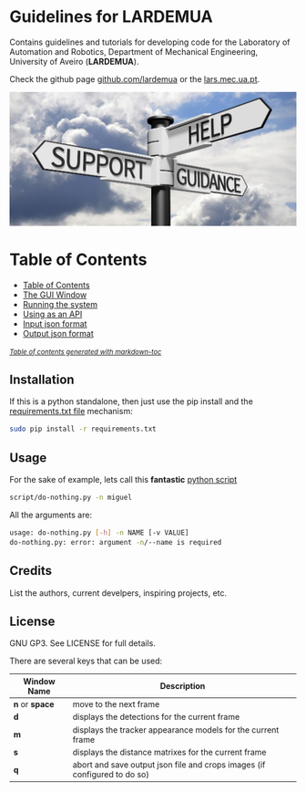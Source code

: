 # Guidelines for LARDEMUA
Contains guidelines and tutorials for developing code for the Laboratory of Automation and Robotics, Department of Mechanical Engineering, University of Aveiro (**LARDEMUA**).

Check the github page [github.com/lardemua](https://github.com/lardemua) or the [lars.mec.ua.pt](http://lars.mec.ua.pt).

![docs/guidelines-readme.png](docs/guidelines-readme.png?raw=true "guidelines")

# Table of Contents

- [Table of Contents](#table-of-contents)
- [The GUI Window](#the-gui-window)
- [Running the system](#running-the-system)
- [Using as an API](#using-as-an-api)
- [Input json format](#input-json-format)
- [Output json format](#output-json-format)

<small><i><a href='http://ecotrust-canada.github.io/markdown-toc/'>Table of contents generated with markdown-toc</a></i></small>

## Installation

If this is a python standalone, then just use the pip install and the [requirements.txt file](https://pip.readthedocs.io/en/1.1/requirements.html) mechanism:

```bash
sudo pip install -r requirements.txt
```

## Usage

For the sake of example, lets call this __fantastic__ [python script](scritp/do-nothing.py)

```bash
script/do-nothing.py -n miguel
```

All the arguments are:

```bash
usage: do-nothing.py [-h] -n NAME [-v VALUE]
do-nothing.py: error: argument -n/--name is required
```

## Credits

List the authors, current develpers, inspiring projects, etc.

## License
GNU GP3. See LICENSE for full details.






There are several keys that can be used:

Window Name  | Description
------------- | -------------
**n** or **space** | move to the next frame
**d** | displays the detections for the current frame
**m** | displays the tracker appearance models for the current frame
**s** | displays the distance matrixes for the current frame
**q** | abort and save output json file and crops images (if configured to do so)


